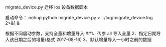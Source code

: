 ###
migrate_device.py 迁移 ios 设备数据脚本

启动命令：
nohup python migrate_device.py > ../log/migrate_device.log 2>&1 &

根据不同启动参数，支持全量和增量导入
##1、传参 all 导入全量
  2、指定日期导入该日期之后的增量(格式 2017-08-16)
  3、默认增量导入一小时之前的数据
